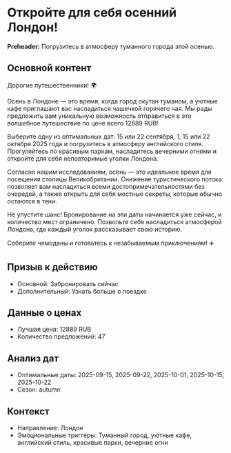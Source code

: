 # Откройте для себя осенний Лондон!

**Preheader:** Погрузитесь в атмосферу туманного города этой осенью.

## Основной контент

Дорогие путешественники! 🌍

Осень в Лондоне — это время, когда город окутан туманом, а уютные кафе приглашают вас насладиться чашечкой горячего чая. Мы рады предложить вам уникальную возможность отправиться в это волшебное путешествие по цене всего 12889 RUB!

Выберите одну из оптимальных дат: 15 или 22 сентября, 1, 15 или 22 октября 2025 года и погрузитесь в атмосферу английского стиля. Прогуляйтесь по красивым паркам, насладитесь вечерними огнями и откройте для себя неповторимые уголки Лондона.

Согласно нашим исследованиям, осень — это идеальное время для посещения столицы Великобритании. Снижение туристического потока позволяет вам насладиться всеми достопримечательностями без очередей, а также открыть для себя местные секреты, которые обычно остаются в тени.

Не упустите шанс! Бронирование на эти даты начинается уже сейчас, и количество мест ограничено. Позвольте себе насладиться атмосферой Лондона, где каждый уголок рассказывает свою историю.

Соберите чемоданы и готовьтесь к незабываемым приключениям! ✈️

## Призыв к действию

- Основной: Забронировать сейчас
- Дополнительный: Узнать больше о поездке

## Данные о ценах

- Лучшая цена: 12889 RUB
- Количество предложений: 47

## Анализ дат

- Оптимальные даты: 2025-09-15, 2025-09-22, 2025-10-01, 2025-10-15, 2025-10-22
- Сезон: autumn

## Контекст

- Направление: Лондон
- Эмоциональные триггеры: Туманный город, уютные кафе, английский стиль, красивые парки, вечерние огни
